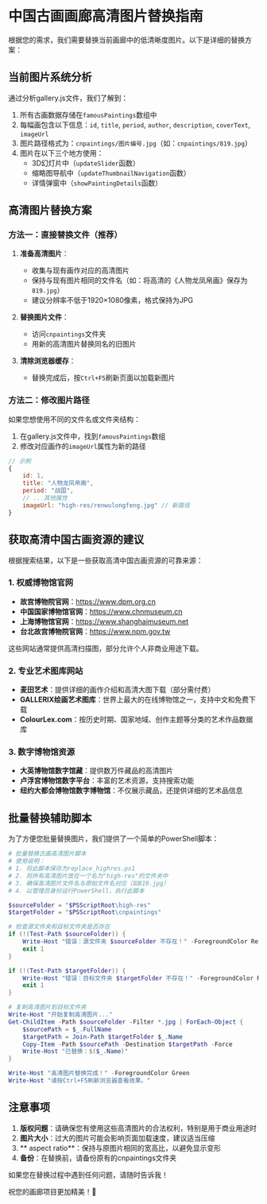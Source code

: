 # 中国古画画廊高清图片替换指南

根据您的需求，我们需要替换当前画廊中的低清晰度图片。以下是详细的替换方案：

## 当前图片系统分析

通过分析gallery.js文件，我们了解到：

1. 所有古画数据存储在`famousPaintings`数组中
2. 每幅画包含以下信息：`id`, `title`, `period`, `author`, `description`, `coverText`, `imageUrl`
3. 图片路径格式为：`cnpaintings/图片编号.jpg`（如：`cnpaintings/819.jpg`）
4. 图片在以下三个地方使用：
   - 3D幻灯片中（`updateSlider`函数）
   - 缩略图导航中（`updateThumbnailNavigation`函数）
   - 详情弹窗中（`showPaintingDetails`函数）

## 高清图片替换方案

### 方法一：直接替换文件（推荐）

1. **准备高清图片**：
   - 收集与现有画作对应的高清图片
   - 保持与现有图片相同的文件名（如：将高清的《人物龙凤帛画》保存为`819.jpg`）
   - 建议分辨率不低于1920×1080像素，格式保持为JPG

2. **替换图片文件**：
   - 访问`cnpaintings`文件夹
   - 用新的高清图片替换同名的旧图片

3. **清除浏览器缓存**：
   - 替换完成后，按`Ctrl+F5`刷新页面以加载新图片

### 方法二：修改图片路径

如果您想使用不同的文件名或文件夹结构：

1. 在gallery.js文件中，找到`famousPaintings`数组
2. 修改对应画作的`imageUrl`属性为新的路径

```javascript
// 示例
{
    id: 1,
    title: "人物龙凤帛画",
    period: "战国",
    // ...其他属性
    imageUrl: "high-res/renwulongfeng.jpg" // 新路径
}
```

## 获取高清中国古画资源的建议

根据搜索结果，以下是一些获取高清中国古画资源的可靠来源：

### 1. 权威博物馆官网

- **故宫博物院官网**：https://www.dpm.org.cn
- **中国国家博物馆官网**：https://www.chnmuseum.cn
- **上海博物馆官网**：https://www.shanghaimuseum.net
- **台北故宫博物院官网**：https://www.npm.gov.tw

这些网站通常提供高清扫描图，部分允许个人非商业用途下载。

### 2. 专业艺术图库网站

- **麦田艺术**：提供详细的画作介绍和高清大图下载（部分需付费）
- **GALLERIX绘画艺术图库**：世界上最大的在线博物馆之一，支持中文和免费下载
- **ColourLex.com**：按历史时期、国家地域、创作主题等分类的艺术作品数据库

### 3. 数字博物馆资源

- **大英博物馆数字馆藏**：提供数万件藏品的高清图片
- **卢浮宫博物馆数字平台**：丰富的艺术资源，支持搜索功能
- **纽约大都会博物馆数字博物馆**：不仅展示藏品，还提供详细的艺术品信息

## 批量替换辅助脚本

为了方便您批量替换图片，我们提供了一个简单的PowerShell脚本：

```powershell
# 批量替换古画高清图片脚本
# 使用说明：
# 1. 将此脚本保存为replace_highres.ps1
# 2. 将所有高清图片放在一个名为"high-res"的文件夹中
# 3. 确保高清图片文件名与原始文件名对应（如819.jpg）
# 4. 以管理员身份运行PowerShell，执行此脚本

$sourceFolder = "$PSScriptRoot\high-res"
$targetFolder = "$PSScriptRoot\cnpaintings"

# 检查源文件夹和目标文件夹是否存在
if (!(Test-Path $sourceFolder)) {
    Write-Host "错误：源文件夹 $sourceFolder 不存在！" -ForegroundColor Red
    exit 1
}

if (!(Test-Path $targetFolder)) {
    Write-Host "错误：目标文件夹 $targetFolder 不存在！" -ForegroundColor Red
    exit 1
}

# 复制高清图片到目标文件夹
Write-Host "开始复制高清图片..."
Get-ChildItem -Path $sourceFolder -Filter *.jpg | ForEach-Object {
    $sourcePath = $_.FullName
    $targetPath = Join-Path $targetFolder $_.Name
    Copy-Item -Path $sourcePath -Destination $targetPath -Force
    Write-Host "已替换：$($_.Name)"
}

Write-Host "高清图片替换完成！" -ForegroundColor Green
Write-Host "请按Ctrl+F5刷新浏览器查看效果。"
```

## 注意事项

1. **版权问题**：请确保您有使用这些高清图片的合法权利，特别是用于商业用途时
2. **图片大小**：过大的图片可能会影响页面加载速度，建议适当压缩
3. ** aspect ratio**：保持与原图片相同的宽高比，以避免显示变形
4. **备份**：在替换前，请备份原有的cnpaintings文件夹

如果您在替换过程中遇到任何问题，请随时告诉我！

祝您的画廊项目更加精美！🎨